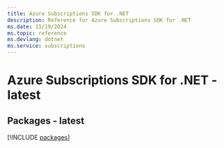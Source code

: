 ```yaml
---
title: Azure Subscriptions SDK for .NET
description: Reference for Azure Subscriptions SDK for .NET
ms.date: 11/19/2024
ms.topic: reference
ms.devlang: dotnet
ms.service: subscriptions
---
```

# Azure Subscriptions SDK for .NET - latest
## Packages - latest
[!INCLUDE [packages](subscriptions-index.md)]